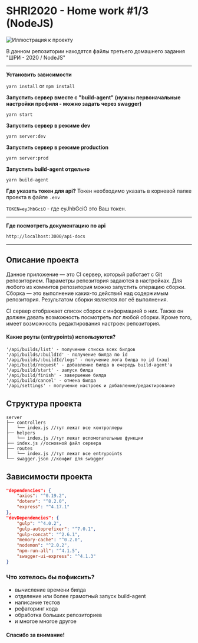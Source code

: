 # SHRI2020 - Home work #1/3 (NodeJS)

![Иллюстрация к проекту](https://github.com/bemdev/hw-shri-2020-1/tree/with-server/build/images/ci-server.png)

В данном репозитории находятся файлы третьего домашнего задания "ШРИ - 2020 / NodeJS"

___
**Установить зависимости**

`yarn install` or `npm install`

**Запустить сервер вместе с "build-agent" (нужны первоначальные настройки профиля - можно задать через swagger)**

`yarn start`

**Запустить сервер в режиме dev**

`yarn server:dev`

**Запустить сервер в режиме production**

`yarn server:prod`

**Запустить build-agent отдельно**

`yarn build-agent`

**Где указать токен для api?**
Токен необходимо указать в корневой папке проекта в файле `.env`

`TOKEN=eyJhbGciO` - где eyJhbGciO это Ваш токен.
___

**Где посмотреть документацию по api**

`http://localhost:3000/api-docs`

___

## Описание проекта
Данное приложение — это CI сервер, который работает с Git репозиторием. Параметры репозитория задаются в настройках.
Для любого из коммитов репозитория можно запустить операцию сборки. Сборка — это выполнение каких-то действий над содержимым репозитория. Результатом сборки является лог её выполнения.

CI сервер отображает список сборок с информацией о них. Также он должен давать возможность посмотреть лог любой сборки. Кроме того, имеет возможность редактирования настроек репозитория.

#### Какие роуты (entrypoints) используются?
```
'/api/builds/list' - получение списка всех билдов
'/api/builds/:buildId' - получение билда по id
'/api/builds/:buildId/logs' - получение лога билда по id (кэш)
'/api/build/request' - добавление билда в очередь build-agent'а
'/api/build/start' - запуск билда
'/api/build/finish' - завершение билда
'/api/build/cancel' - отмена билда
'/api/settings' - получение настроек и добавление/редактирование
```
## Структура проекта
```
server
├── controllers
│   └── index.js //тут лежат все контроллеры
├── helpers
│   └── index.js //тут лежат вспомогательные функции
├── index.js //основной файл сервера
├── routes
│   └── index.js //тут лежат все entrypoints
└── swagger.json //конфиг для swagger
```

## Зависимости проекта

```json
"dependencies": {
    "axios": "^0.19.2",
    "dotenv": "^8.2.0",
    "express": "^4.17.1"
},
"devDependencies": {
    "gulp": "^4.0.2",
    "gulp-autoprefixer": "^7.0.1",
    "gulp-concat": "^2.6.1",
    "memory-cache": "^0.2.0",
    "nodemon": "^2.0.2",
    "npm-run-all": "^4.1.5",
    "swagger-ui-express": "^4.1.3"
}
```

### Что хотелось бы пофиксить?
- вычисление времени билда
- отделение или более грамотный запуск build-agent
- написание тестов
- рефаторинг кода
- обработка больших репозиториев
- и многое многое другое

#### Спасибо за внимание!